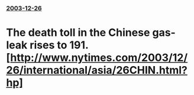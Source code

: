 ### [2003-12-26](/news/2003/12/26/index.md)

#  The death toll in the Chinese gas-leak rises to 191. [http://www.nytimes.com/2003/12/26/international/asia/26CHIN.html?hp]



